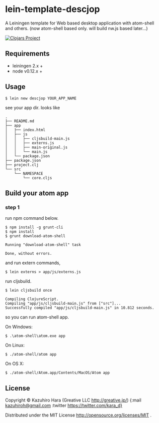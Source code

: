 # lein-template-descjop

A Leiningen template for Web based desktop application with atom-shell and others.
(now atom-shell based only. will build nw.js based later...)

[![Clojars Project](http://clojars.org/descjop/lein-template/latest-version.svg)](http://clojars.org/descjop/lein-template)

## Requirements

* leiningen 2.x +
* node v0.12.x +

## Usage

```
$ lein new descjop YOUR_APP_NAME
```

see your app dir. looks like

```
.
├── README.md
├── app
│   ├── index.html
│   ├── js
│   │   ├── cljsbuild-main.js
│   │   ├── externs.js
│   │   ├── main-original.js
│   │   └── main.js
│   └── package.json
├── package.json
├── project.clj
└── src
    └── NAMESPACE
        └── core.cljs
```

## Build your atom app

### step 1

run npm command below.

```
$ npm install -g grunt-cli
$ npm install
$ grunt download-atom-shell

Running "download-atom-shell" task

Done, without errors.
```

and run extern commands,

```
$ lein externs > app/js/externs.js
```

run cljsbuild.

```
$ lein cljsbuild once

Compiling ClojureScript.
Compiling "app/js/cljsbuild-main.js" from ["src"]...
Successfully compiled "app/js/cljsbuild-main.js" in 10.812 seconds.
```

so you can run atom-shell app.

On Windows:

```
$ .\atom-shell\atom.exe app
```

On Linux:

```
$ ./atom-shell/atom app
```

On OS X:

```
$ ./atom-shell/Atom.app/Contents/MacOS/Atom app
```

## License

Copyright ©  Kazuhiro Hara (Greative LLC http://greative.jp/)
{:mail kazuhiroh@gmail.com
 :twitter https://twitter.com/kara_d}

Distributed under the MIT License http://opensource.org/licenses/MIT .
